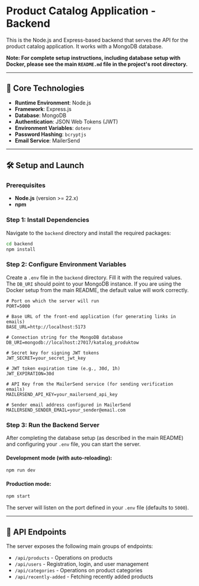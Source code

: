 # Product Catalog Application - Backend

This is the Node.js and Express-based backend that serves the API for the product catalog application. It works with a MongoDB database.

**Note: For complete setup instructions, including database setup with Docker, please see the main `README.md` file in the project's root directory.**

---

## 🚀 Core Technologies

-   **Runtime Environment**: Node.js
-   **Framework**: Express.js
-   **Database**: MongoDB
-   **Authentication**: JSON Web Tokens (JWT)
-   **Environment Variables**: `dotenv`
-   **Password Hashing**: `bcryptjs`
-   **Email Service**: MailerSend

---

## 🛠️ Setup and Launch

### Prerequisites

-   **Node.js** (version >= 22.x)
-   **npm**

### Step 1: Install Dependencies

Navigate to the `backend` directory and install the required packages:

```sh
cd backend
npm install
```

### Step 2: Configure Environment Variables

Create a `.env` file in the `backend` directory. Fill it with the required values. The `DB_URI` should point to your MongoDB instance. If you are using the Docker setup from the main README, the default value will work correctly.

```env
# Port on which the server will run
PORT=5000

# Base URL of the front-end application (for generating links in emails)
BASE_URL=http://localhost:5173

# Connection string for the MongoDB database
DB_URI=mongodb://localhost:27017/katalog_produktow

# Secret key for signing JWT tokens
JWT_SECRET=your_secret_jwt_key

# JWT token expiration time (e.g., 30d, 1h)
JWT_EXPIRATION=30d

# API Key from the MailerSend service (for sending verification emails)
MAILERSEND_API_KEY=your_mailersend_api_key

# Sender email address configured in MailerSend
MAILERSEND_SENDER_EMAIL=your_sender@email.com
```

### Step 3: Run the Backend Server

After completing the database setup (as described in the main README) and configuring your `.env` file, you can start the server.

#### Development mode (with auto-reloading):
```sh
npm run dev
```

#### Production mode:
```sh
npm start
```
The server will listen on the port defined in your `.env` file (defaults to `5000`).

---

## 🔌 API Endpoints

The server exposes the following main groups of endpoints:
-   `/api/products` - Operations on products
-   `/api/users` - Registration, login, and user management
-   `/api/categories` - Operations on product categories
-   `/api/recently-added` - Fetching recently added products